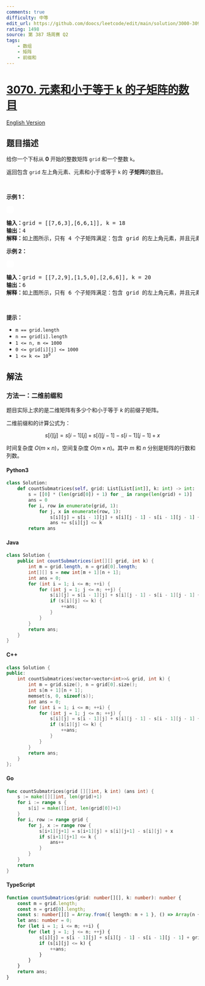 ```yaml
---
comments: true
difficulty: 中等
edit_url: https://github.com/doocs/leetcode/edit/main/solution/3000-3099/3070.Count%20Submatrices%20with%20Top-Left%20Element%20and%20Sum%20Less%20Than%20k/README.md
rating: 1498
source: 第 387 场周赛 Q2
tags:
    - 数组
    - 矩阵
    - 前缀和
---
```


<!-- problem:start -->

# [3070. 元素和小于等于 k 的子矩阵的数目](https://leetcode.cn/problems/count-submatrices-with-top-left-element-and-sum-less-than-k)

[English Version](/solution/3000-3099/3070.Count%20Submatrices%20with%20Top-Left%20Element%20and%20Sum%20Less%20Than%20k/README_EN.md)

## 题目描述

<!-- description:start -->

<p>给你一个下标从 <strong>0</strong> 开始的整数矩阵 <code>grid</code> 和一个整数 <code>k</code>。</p>

<p>返回包含 <code>grid</code> 左上角元素、元素和小于或等于 <code>k</code> 的 <strong><span data-keyword="submatrix">子矩阵</span></strong>的数目。</p>

<p>&nbsp;</p>

<p><strong class="example">示例 1：</strong></p>
<img alt="" src="https://fastly.jsdelivr.net/gh/doocs/leetcode@main/solution/3000-3099/3070.Count%20Submatrices%20with%20Top-Left%20Element%20and%20Sum%20Less%20Than%20k/images/example1.png" style="padding: 10px; background: #fff; border-radius: .5rem;" />
<pre>
<strong>输入：</strong>grid = [[7,6,3],[6,6,1]], k = 18
<strong>输出：</strong>4
<strong>解释：</strong>如上图所示，只有 4 个子矩阵满足：包含 grid 的左上角元素，并且元素和小于或等于 18 。</pre>

<p><strong class="example">示例 2：</strong></p>
<img alt="" src="https://fastly.jsdelivr.net/gh/doocs/leetcode@main/solution/3000-3099/3070.Count%20Submatrices%20with%20Top-Left%20Element%20and%20Sum%20Less%20Than%20k/images/example21.png" style="padding: 10px; background: #fff; border-radius: .5rem;" />
<pre>
<strong>输入：</strong>grid = [[7,2,9],[1,5,0],[2,6,6]], k = 20
<strong>输出：</strong>6
<strong>解释：</strong>如上图所示，只有 6 个子矩阵满足：包含 grid 的左上角元素，并且元素和小于或等于 20 。
</pre>

<p>&nbsp;</p>

<p><strong>提示：</strong></p>

<ul>
	<li><code>m == grid.length </code></li>
	<li><code>n == grid[i].length</code></li>
	<li><code>1 &lt;= n, m &lt;= 1000 </code></li>
	<li><code>0 &lt;= grid[i][j] &lt;= 1000</code></li>
	<li><code>1 &lt;= k &lt;= 10<sup>9</sup></code></li>
</ul>

<!-- description:end -->

## 解法

<!-- solution:start -->

### 方法一：二维前缀和

题目实际上求的是二维矩阵有多少个和小于等于 $k$ 的前缀子矩阵。

二维前缀和的计算公式为：

$$
s[i][j] = s[i-1][j] + s[i][j-1] - s[i-1][j-1] + x
$$

时间复杂度 $O(m \times n)$，空间复杂度 $O(m \times n)$。其中 $m$ 和 $n$ 分别是矩阵的行数和列数。

<!-- tabs:start -->

#### Python3

```python
class Solution:
    def countSubmatrices(self, grid: List[List[int]], k: int) -> int:
        s = [[0] * (len(grid[0]) + 1) for _ in range(len(grid) + 1)]
        ans = 0
        for i, row in enumerate(grid, 1):
            for j, x in enumerate(row, 1):
                s[i][j] = s[i - 1][j] + s[i][j - 1] - s[i - 1][j - 1] + x
                ans += s[i][j] <= k
        return ans
```

#### Java

```java
class Solution {
    public int countSubmatrices(int[][] grid, int k) {
        int m = grid.length, n = grid[0].length;
        int[][] s = new int[m + 1][n + 1];
        int ans = 0;
        for (int i = 1; i <= m; ++i) {
            for (int j = 1; j <= n; ++j) {
                s[i][j] = s[i - 1][j] + s[i][j - 1] - s[i - 1][j - 1] + grid[i - 1][j - 1];
                if (s[i][j] <= k) {
                    ++ans;
                }
            }
        }
        return ans;
    }
}
```

#### C++

```cpp
class Solution {
public:
    int countSubmatrices(vector<vector<int>>& grid, int k) {
        int m = grid.size(), n = grid[0].size();
        int s[m + 1][n + 1];
        memset(s, 0, sizeof(s));
        int ans = 0;
        for (int i = 1; i <= m; ++i) {
            for (int j = 1; j <= n; ++j) {
                s[i][j] = s[i - 1][j] + s[i][j - 1] - s[i - 1][j - 1] + grid[i - 1][j - 1];
                if (s[i][j] <= k) {
                    ++ans;
                }
            }
        }
        return ans;
    }
};
```

#### Go

```go
func countSubmatrices(grid [][]int, k int) (ans int) {
	s := make([][]int, len(grid)+1)
	for i := range s {
		s[i] = make([]int, len(grid[0])+1)
	}
	for i, row := range grid {
		for j, x := range row {
			s[i+1][j+1] = s[i+1][j] + s[i][j+1] - s[i][j] + x
			if s[i+1][j+1] <= k {
				ans++
			}
		}
	}
	return
}
```

#### TypeScript

```ts
function countSubmatrices(grid: number[][], k: number): number {
    const m = grid.length;
    const n = grid[0].length;
    const s: number[][] = Array.from({ length: m + 1 }, () => Array(n + 1).fill(0));
    let ans: number = 0;
    for (let i = 1; i <= m; ++i) {
        for (let j = 1; j <= n; ++j) {
            s[i][j] = s[i - 1][j] + s[i][j - 1] - s[i - 1][j - 1] + grid[i - 1][j - 1];
            if (s[i][j] <= k) {
                ++ans;
            }
        }
    }
    return ans;
}
```

<!-- tabs:end -->

<!-- solution:end -->

<!-- problem:end -->
